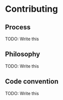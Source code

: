 # Contributing
## Process
TODO: Write this

## Philosophy
TODO: Write this

## Code convention
TODO: Write this